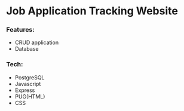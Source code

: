 <h1>Job Application Tracking Website</h1>

<h3>Features:</h3>
<ul>
  <li>CRUD application</li>
  <li>Database</li>
</ul>

<h3>Tech:</h3>
<ul>
  <li>PostgreSQL</li>
  <li>Javascript</li>
  <li>Express</li>
  <li>PUG(HTML)</li>
  <li>CSS</li>
</ul>


